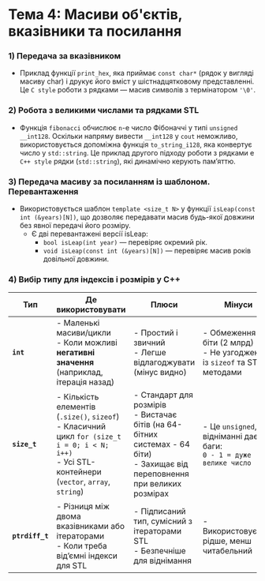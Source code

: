 # Тема 4: Масиви об'єктів, вказівники та посилання

### 1) Передача за вказівником
  - Приклад функції `print_hex`, яка приймає `const char*` (рядок у вигляді масиву char) і друкує його вміст у шістнадцятковому представленні.
    Це `C style` роботи з рядками — масив символів з термінатором `'\0'`.
### 2) Робота з великими числами та рядками STL
  - Функція `fibonacci` обчислює `n`-е число Фібоначчі у типі `unsigned __int128`.
    Оскільки напряму вивести `__int128` у `cout` неможливо, використовується допоміжна функція `to_string_i128`, яка конвертує число у `std::string`.
    Це приклад другого підходу роботи з рядками e `C++ style` рядки (`std::string`), які динамічно керують пам’яттю.
### 3) Передача масиву за посиланням із шаблоном. Перевантаження
  - Використовується шаблон `template <size_t N>` у функції `isLeap(const int (&years)[N])`, що дозволяє передавати масив будь-якої довжини без явної передачі його розміру.
    - Є дві перевантажені версії isLeap:
      - `bool isLeap(int year)` — перевіряє окремий рік.
      - `void isLeap(const int (&years)[N])` — перевіряє масив років довільної довжини.

### 4) Вибір типу для індексів і розмірів у C++

| Тип          | Де використовувати | Плюси                                                                                                                            | Мінуси                                                                    |
|--------------|--------------------|----------------------------------------------------------------------------------------------------------------------------------|---------------------------------------------------------------------------|
| **`int`**    | - Маленькі масиви/цикли<br>- Коли можливі **негативні значення** (наприклад, ітерація назад) | - Простий і звичний<br>- Легше відлагоджувати (мінус видно)                                                                      | - Обмеження 32 біти (2 млрд)<br>- Не узгоджений із `sizeof` та STL-методами |
| **`size_t`** | - Кількість елементів (`.size()`, `sizeof`)<br>- Класичний цикл `for (size_t i = 0; i < N; i++)`<br>- Усі STL-контейнери (`vector`, `array`, `string`) | - Стандарт для розмірів<br>- Вистачає бітів (на 64-бітних системах - 64 біти)<br>- Захищає від переповнення при великих розмірах | - Це `unsigned`, при відніманні дає баги:<br>`0 - 1 = дуже велике число`  |
| **`ptrdiff_t`** | - Різниця між двома вказівниками або ітераторами<br>- Коли треба від’ємні індекси для STL | - Підписаний тип, сумісний з ітераторами STL<br>- Безпечніше для віднімання                                                      | - Використовується рідше, менш читабельний                                |
